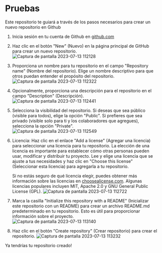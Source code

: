 # Pruebas
Este repositorio te guiará a través de los pasos necesarios para crear un nuevo repositorio en Github

1. Inicia sesión en tu cuenta de Github en [github.com](https://github.com)

2.  Haz clic en el botón "New" (Nuevo) en la página principal de GitHub para crear un nuevo repositorio.
![Captura de pantalla 2023-07-13 112128](https://github.com/Moniflor/Pruebas/assets/139123125/a836d4e2-e6a4-41ae-a45d-779b0425b9cb)

3. Proporciona un nombre para tu repositorio en el campo "Repository name" (Nombre del repositorio). Elige un nombre descriptivo para que otros puedan entender el propósito del repositorio.
![Captura de pantalla 2023-07-13 112322](https://github.com/Moniflor/Pruebas/assets/139123125/124893cb-f895-4aed-9dc9-8df4d0ecede8)

4. Opcionalmente, proporciona una descripción para el repositorio en el campo "Description" (Descripción).
![Captura de pantalla 2023-07-13 112441](https://github.com/Moniflor/Pruebas/assets/139123125/f97cb817-0f0e-46a7-8ebb-1cf39f7bc9bf)

5. Selecciona la visibilidad del repositorio. Si deseas que sea público (visible para todos), elige la opción "Public". Si prefieres que sea privado (visible solo para ti y los colaboradores que agregues), selecciona la opción "Private".
![Captura de pantalla 2023-07-13 112549](https://github.com/Moniflor/Pruebas/assets/139123125/fc4d04a3-2302-4508-950e-0a16cc4b1c7e)

6. Licencia: Haz clic en el enlace "Add a license" (Agregar una licencia) para seleccionar una licencia para tu repositorio. La elección de una licencia es importante para establecer cómo otras personas pueden usar, modificar y distribuir tu proyecto. Lee y elige una licencia que se ajuste a tus necesidades y haz clic en "Choose this license" (Seleccionar esta licencia) para agregarla a tu repositorio.

   Si no estás seguro de qué licencia elegir, puedes obtener más información sobre las licencias en [choosealicense.com](https://choosealicense.com). Algunas licencias populares incluyen MIT, Apache 2.0 y GNU General Public License (GPL).
   ![Captura de pantalla 2023-07-13 112722](https://github.com/Moniflor/Pruebas/assets/139123125/63d4f29b-1ef1-454e-8087-21153e38da7e)

7. Marca la casilla "Initialize this repository with a README" (Inicializar este repositorio con un README) para crear un archivo README.md predeterminado en tu repositorio. Esto es útil para proporcionar información sobre el proyecto.
![Captura de pantalla 2023-07-13 113140](https://github.com/Moniflor/Pruebas/assets/139123125/bf0b0f99-0efb-4c60-8b06-71f2b2236740)

8. Haz clic en el botón "Create repository" (Crear repositorio) para crear el repositorio.
![Captura de pantalla 2023-07-13 113232](https://github.com/Moniflor/Pruebas/assets/139123125/7c3172ab-529a-484b-83e1-fdc91721daf0)

Ya tendrías tu repositorio creado!
